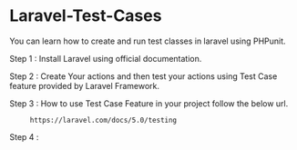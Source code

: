 # Laravel-Test-Cases
You can learn how to create and run test classes in laravel using PHPunit.

Step 1 : Install Laravel using official documentation.

Step 2 : Create Your actions and then test your actions using Test Case feature provided by Laravel Framework.

Step 3 : How to use Test Case Feature in your project follow the below url.
         
         https://laravel.com/docs/5.0/testing
         
Step 4 : 
